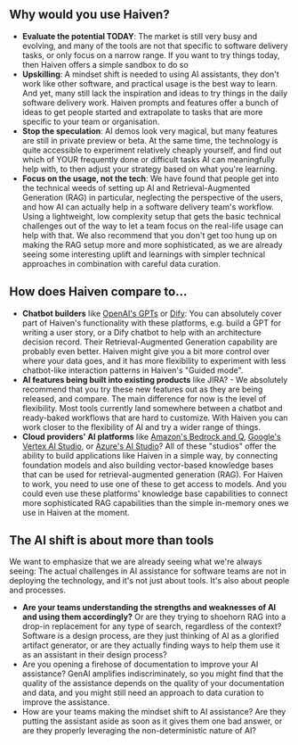 
## Why would you use Haiven?

- **Evaluate the potential TODAY**: The market is still very busy and evolving, and many of the tools are not that specific to software delivery tasks, or only focus on a narrow range. If you want to try things today, then Haiven offers a simple sandbox to do so
- **Upskilling**: A mindset shift is needed to using AI assistants, they don't work like other software, and practical usage is the best way to learn. And yet, many still lack the inspiration and ideas to try things in the daily software delivery work. Haiven prompts and features offer a bunch of ideas to get people started and extrapolate to tasks that are more specific to your team or organisation.
- **Stop the speculation**: AI demos look very magical, but many features are still in private preview or beta. At the same time, the technology is quite accessible to experiment relatively cheaply yourself, and find out which of YOUR frequently done or difficult tasks AI can meaningfully help with, to then adjust your strategy based on what you're learning.
- **Focus on the usage, not the tech**: We have found that people get into the technical weeds of setting up AI and Retrieval-Augmented Generation (RAG) in particular, neglecting the perspective of the users, and how AI can actually help in a software delivery team's workflow. Using a lightweight, low complexity setup that gets the basic technical challenges out of the way to let a team focus on the real-life usage can help with that. We also recommend that you don't get too hung up on making the RAG setup more and more sophisticated, as we are already seeing some interesting uplift and learnings with simpler technical approaches in combination with careful data curation.

## How does Haiven compare to...

- **Chatbot builders** like [OpenAI's GPTs](https://openai.com/index/introducing-gpts/) or [Dify](https://dify.ai/): You can absolutely cover part of Haiven's functionality with these platforms, e.g. build a GPT for writing a user story, or a Dify chatbot to help with an architecture decision record. Their Retrieval-Augmented Generation capability are probably even better. Haiven might give you a bit more control over where your data goes, and it has more flexibility to experiment with less chatbot-like interaction patterns in Haiven's "Guided mode".
- **AI features being built into existing products** like JIRA? - We absolutely recommend that you try these new features out as they are being released, and compare. The main difference for now is the level of flexibility. Most tools currently land somewhere between a chatbot and ready-baked workflows that are hard to customize. With Haiven you can work closer to the flexibility of AI and try a wider range of things.
- **Cloud providers' AI platforms** like [Amazon's Bedrock and Q](https://www.aboutamazon.com/news/aws/amazon-bedrock-new-innovations-generative-ai-applications), [Google's Vertex AI Studio](https://cloud.google.com/generative-ai-studio?hl=en), or [Azure's AI Studio](https://azure.microsoft.com/en-us/products/ai-studio)? All of these "studios" offer the ability to build applications like Haiven in a simple way, by connecting foundation models and also building vector-based knowledge bases that can be used for retrieval-augmented generation (RAG). For Haiven to work, you need to use one of these to get access to models. And you could even use these platforms' knowledge base capabilities to connect more sophisticated RAG capabilities than the simple in-memory ones we use in Haiven at the moment. 

## The AI shift is about more than tools

We want to emphasize that we are already seeing what we're always seeing: The actual challenges in AI assistance for software teams are not in deploying the technology, and it's not just about tools. It's also about people and processes. 

- **Are your teams understanding the strengths and weaknesses of AI and using them accordingly?** Or are they trying to shoehorn RAG into a drop-in replacement for any type of search, regardless of the context? Software is a design process, are they just thinking of AI as a glorified artifact generator, or are they actually finding ways to help them use it as an assistant in their design process?
- Are you opening a firehose of documentation to improve your AI assistance? GenAI amplifies indiscriminately, so you might find that the quality of the assistance depends on the quality of your documentation and data, and you might still need an approach to data curation to improve the assistance.
- How are your teams making the mindset shift to AI assistance? Are they putting the assistant aside as soon as it gives them one bad answer, or are they properly leveraging the non-deterministic nature of AI?

